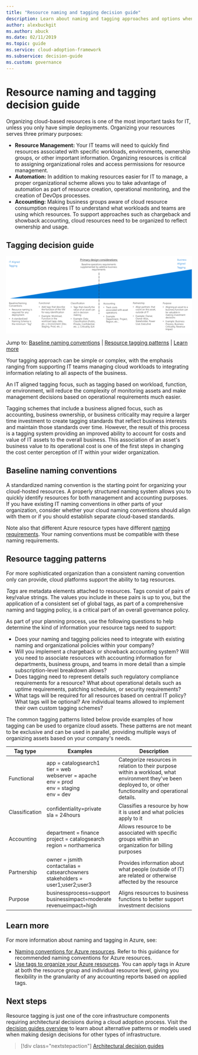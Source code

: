 ```yaml
---
title: "Resource naming and tagging decision guide"
description: Learn about naming and tagging approaches and options when organizing cloud-based resources as a core service for Azure migrations.
author: alexbuckgit
ms.author: abuck
ms.date: 02/11/2019
ms.topic: guide
ms.service: cloud-adoption-framework
ms.subservice: decision-guide
ms.custom: governance
---
```


# Resource naming and tagging decision guide

Organizing cloud-based resources is one of the most important tasks for IT, unless you only have simple deployments. Organizing your resources serves three primary purposes:

- **Resource Management:** Your IT teams will need to quickly find resources associated with specific workloads, environments, ownership groups, or other important information. Organizing resources is critical to assigning organizational roles and access permissions for resource management.
- **Automation:** In addition to making resources easier for IT to manage, a proper organizational scheme allows you to take advantage of automation as part of resource creation, operational monitoring, and the creation of DevOps processes.
- **Accounting:** Making business groups aware of cloud resource consumption requires IT to understand what workloads and teams are using which resources. To support approaches such as chargeback and showback accounting, cloud resources need to be organized to reflect ownership and usage.

## Tagging decision guide

![Plotting tagging options from least to most complex, aligned with jump links below](../../_images/decision-guides/decision-guide-resource-tagging.png)

Jump to: [Baseline naming conventions](#baseline-naming-conventions) | [Resource tagging patterns](#resource-tagging-patterns) | [Learn more](#learn-more)

Your tagging approach can be simple or complex, with the emphasis ranging from supporting IT teams managing cloud workloads to integrating information relating to all aspects of the business.

An IT aligned tagging focus, such as tagging based on workload, function, or environment, will reduce the complexity of monitoring assets and make management decisions based on operational requirements much easier.

Tagging schemes that include a business aligned focus, such as accounting, business ownership, or business criticality may require a larger time investment to create tagging standards that reflect business interests and maintain those standards over time. However, the result of this process is a tagging system providing an improved ability to account for costs and value of IT assets to the overall business. This association of an asset's business value to its operational cost is one of the first steps in changing the cost center perception of IT within your wider organization.

## Baseline naming conventions

A standardized naming convention is the starting point for organizing your cloud-hosted resources. A properly structured naming system allows you to quickly identify resources for both management and accounting purposes. If you have existing IT naming conventions in other parts of your organization, consider whether your cloud naming conventions should align with them or if you should establish separate cloud-based standards.

Note also that different Azure resource types have different [naming requirements](../../ready/azure-best-practices/naming-and-tagging.md). Your naming conventions must be compatible with these naming requirements.

## Resource tagging patterns

For more sophisticated organization than a consistent naming convention only can provide, cloud platforms support the ability to tag resources.

*Tags* are metadata elements attached to resources. Tags consist of pairs of key/value strings. The values you include in these pairs is up to you, but the application of a consistent set of global tags, as part of a comprehensive naming and tagging policy, is a critical part of an overall governance policy.

As part of your planning process, use the following questions to help determine the kind of information your resource tags need to support:

- Does your naming and tagging policies need to integrate with existing naming and organizational policies within your company?
- Will you implement a chargeback or showback accounting system? Will you need to associate resources with accounting information for departments, business groups, and teams in more detail than a simple subscription-level breakdown allows?
- Does tagging need to represent details such regulatory compliance requirements for a resource? What about operational details such as uptime requirements, patching schedules, or security requirements?
- What tags will be required for all resources based on central IT policy? What tags will be optional? Are individual teams allowed to implement their own custom tagging schemes?

The common tagging patterns listed below provide examples of how tagging can be used to organize cloud assets. These patterns are not meant to be exclusive and can be used in parallel, providing multiple ways of organizing assets based on your company's needs.

<!-- markdownlint-disable MD033 -->

| Tag type | Examples | Description |
|-----|-----|-----|
| Functional            | app = catalogsearch1 <br/>tier = web <br/>webserver = apache<br/>env = prod <br/>env = staging <br/>env = dev                 | Categorize resources in relation to their purpose within a workload, what environment they've been deployed to, or other functionality and operational details.                                 |
| Classification        | confidentiality=private<br/>sla = 24hours                                 | Classifies a resource by how it is used and what policies apply to it                               |
| Accounting            | department = finance <br/>project = catalogsearch <br/>region = northamerica | Allows resource to be associated with specific groups within an organization for billing purposes |
| Partnership           | owner = jsmith <br/>contactalias = catsearchowners<br/>stakeholders = user1;user2;user3<br/>                       | Provides information about what people (outside of IT) are related or otherwise affected by the resource                      |
| Purpose               | businessprocess=support<br/>businessimpact=moderate<br/>revenueimpact=high   | Aligns resources to business functions to better support investment decisions  |

<!-- markdownlint-enable MD033 -->

## Learn more

For more information about naming and tagging in Azure, see:

- [Naming conventions for Azure resources](https://docs.microsoft.com/azure/architecture/best-practices/resource-naming). Refer to this guidance for recommended naming conventions for Azure resources.
- [Use tags to organize your Azure resources](https://docs.microsoft.com/azure/azure-resource-manager/resource-group-using-tags). You can apply tags in Azure at both the resource group and individual resource level, giving you flexibility in the granularity of any accounting reports based on applied tags.

## Next steps

Resource tagging is just one of the core infrastructure components requiring architectural decisions during a cloud adoption process. Visit the [decision guides overview](../index.md) to learn about alternative patterns or models used when making design decisions for other types of infrastructure.

> [!div class="nextstepaction"]
> [Architectural decision guides](../index.md)

